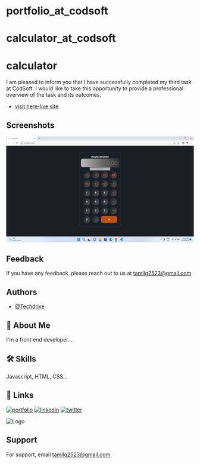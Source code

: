 # portfolio_at_codsoft
# calculator_at_codsoft


# calculator
I am pleased to inform you that I have successfully completed my third task at CodSoft. I would like to take this opportunity to provide a professional overview of the task and its outcomes.

 - [visit here-live site]( https://tamiltechdrive.github.io/portfolio_at_codsoft/)
## Screenshots

![App Screenshot](https://github.com/TamilTechdrive/calculator_at_codsoft/blob/main/Screenshot%20(41).png)


## Feedback

If you have any feedback, please reach out to us at tamilg2523@gmail.com


## Authors

- [@Techdrive](https://github.com/TamilTechdrive)


## 🚀 About Me
I'm a front end developer...


## 🛠 Skills
Javascript, HTML, CSS...


## 🔗 Links
[![portfolio](https://img.shields.io/badge/my_portfolio-000?style=for-the-badge&logo=ko-fi&logoColor=white)](https://#.com/)
[![linkedin](https://img.shields.io/badge/linkedin-0A66C2?style=for-the-badge&logo=linkedin&logoColor=white)](https://www.linkedin.com/in/tamilselvang2523/)
[![twitter](https://img.shields.io/badge/twitter-1DA1F2?style=for-the-badge&logo=twitter&logoColor=white)](https://twitter.com/)


![Logo](https://avatars.githubusercontent.com/u/87659920?s=400&u=0a8226c6202712aeb8ceda2c791093bd3ecb5dfd&v=4)


## Support

For support, email tamilg2523@gmail.com

